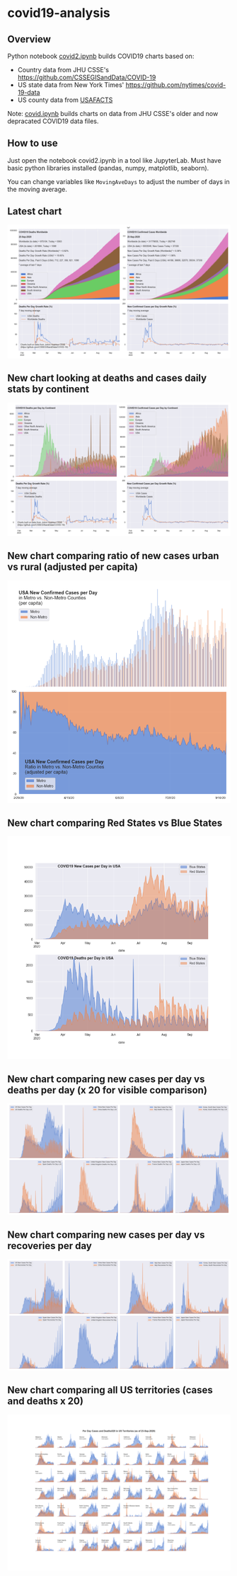 # covid19-analysis

## Overview
Python notebook [covid2.ipynb](https://github.com/danlaw/covid19-analysis/blob/master/covid2.ipynb) builds COVID19 charts based on:
* Country data from JHU CSSE's https://github.com/CSSEGISandData/COVID-19
* US state data from New York Times' https://github.com/nytimes/covid-19-data
* US county data from [USAFACTS](https://usafacts.org/visualizations/coronavirus-covid-19-spread-map/)

Note: [covid.ipynb](https://github.com/danlaw/covid19-analysis/blob/master/covid.ipynb) builds charts on data from JHU CSSE's older and now depracated COVID19 data files.

## How to use
Just open the notebook covid2.ipynb in a tool like JupyterLab. Must have basic python libraries installed (pandas, numpy, matplotlib, seaborn).

You can change variables like ``MovingAveDays`` to adjust the number of days in the moving average.

## Latest chart
![Latest chart](charts/20200923-covid19-chart.png)

## New chart looking at deaths and cases daily stats by continent
![Comparison chart](charts/20200923-covid19-chart-perday.png)

## New chart comparing ratio of new cases urban vs rural (adjusted per capita)
![Urban rural per capita chart](charts/20200923-US-counties-urban-vs-rural-per-capita.png)

## New chart comparing Red States vs Blue States
![Red vs Blue chart](charts/20200923-compare-daily-red-vs-blue-states.png)

## New chart comparing new cases per day vs deaths per day (x 20 for visible comparison)
![Comparison chart](charts/20200923-comparison-chart.png)

## New chart comparing new cases per day vs recoveries per day
![Recovery chart](charts/20200923-comparison-recovery-chart.png)

## New chart comparing all US territories (cases and deaths x 20)
![Territories chart](charts/20200923-compare-US-territories.png)

